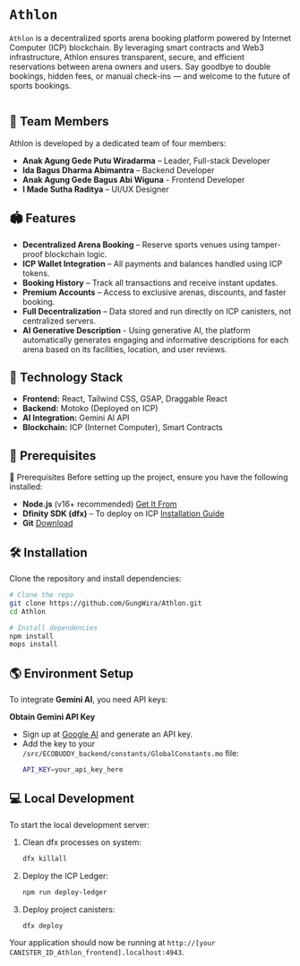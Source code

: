 # `Athlon`

`Athlon`  is a decentralized sports arena booking platform powered by Internet Computer (ICP) blockchain. By leveraging smart contracts and Web3 infrastructure, Athlon ensures transparent, secure, and efficient reservations between arena owners and users. Say goodbye to double bookings, hidden fees, or manual check-ins — and welcome to the future of sports bookings.

<p align="center">
  <img src="https://i.imghippo.com/files/AP5018QQ.png" alt="" border="0">
</p>

## 👥 Team Members
Athlon is developed by a dedicated team of four members:

- **Anak Agung Gede Putu Wiradarma** – Leader, Full-stack Developer
- **Ida Bagus Dharma Abimantra** – Backend Developer
- **Anak Agung Gede Bagus Abi Wiguna** - Frontend Developer
- **I Made Sutha Raditya** – UI/UX Designer

## 🏟️ Features
- **Decentralized Arena Booking** – Reserve sports venues using tamper-proof blockchain logic.
- **ICP Wallet Integration** – All payments and balances handled using ICP tokens.
- **Booking History** – Track all transactions and receive instant updates.
- **Premium Accounts** – Access to exclusive arenas, discounts, and faster booking.
- **Full Decentralization** – Data stored and run directly on ICP canisters, not centralized servers.
- **AI Generative Description** - Using generative AI, the platform automatically generates engaging and informative descriptions for each arena based on its facilities, location, and user reviews.

## 🚀 Technology Stack
- **Frontend:** React, Tailwind CSS, GSAP, Draggable React
- **Backend:** Motoko (Deployed on ICP)
- **AI Integration:** Gemini AI API
- **Blockchain:** ICP (Internet Computer), Smart Contracts

## 🔧 Prerequisites
 🔧 Prerequisites
Before setting up the project, ensure you have the following installed:
- **Node.js** (v16+ recommended) [Get It From](https://nodejs.org/)
- **Dfinity SDK (dfx)** – To deploy on ICP [Installation Guide](https://internetcomputer.org/docs/current/developer-docs/getting-started/install)
- **Git** [Download](https://git-scm.com/downloads)

## 🛠 Installation
Clone the repository and install dependencies:
```sh
# Clone the repo
git clone https://github.com/GungWira/Athlon.git
cd Athlon

# Install dependencies
npm install
mops install
```

## 🌎 Environment Setup
To integrate **Gemini AI**, you need API keys:

**Obtain Gemini API Key**
- Sign up at [Google AI](https://ai.google.dev/) and generate an API key.
- Add the key to your `/src/ECOBUDDY_backend/constants/GlobalConstants.mo` file:
     ```sh
     API_KEY=your_api_key_here
     ```

## 💻 Local Development
To start the local development server:
1. Clean dfx processes on system:
   ```bash
   dfx killall
   ```
   
2. Deploy the ICP Ledger:
   ```bash
   npm run deploy-ledger
   ```

3. Deploy project canisters:
   ```bash
   dfx deploy
   ```

Your application should now be running at `http://[your CANISTER_ID_Athlon_frontend].localhost:4943`.
